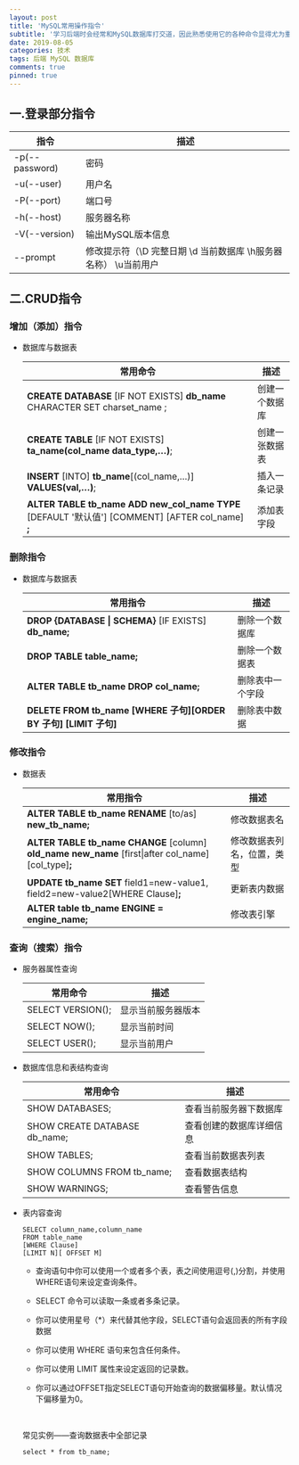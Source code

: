 ```yaml
---
layout: post
title: 'MySQL常用操作指令'
subtitle: '学习后端时会经常和MySQL数据库打交道，因此熟悉使用它的各种命令显得尤为重要。'
date: 2019-08-05
categories: 技术
tags: 后端 MySQL 数据库
comments: true
pinned: true
---
```




## 一.登录部分指令

| 指令             | 描述                                       |
| -------------- | ---------------------------------------- |
| -p(--password) | 密码                                       |
| -u(--user)     | 用户名                                      |
| -P(--port)     | 端口号                                      |
| -h(--host)     | 服务器名称                                    |
| -V(--version)  | 输出MySQL版本信息                              |
| --prompt       | 修改提示符（\D 完整日期  \d 当前数据库  \h服务器名称） \u当前用户 |



## 二.CRUD指令

### 增加（添加）指令

* 数据库与数据表

  | 常用命令                                     | 描述      |
  | ---------------------------------------- | ------- |
  | **CREATE DATABASE** [IF NOT EXISTS] **db_name** CHARACTER SET charset_name ; | 创建一个数据库 |
  | **CREATE TABLE** [IF NOT EXISTS] **ta_name(col_name data_type,…)**; | 创建一张数据表 |
  | **INSERT**  [INTO] **tb_name**[(col_name,…)] **VALUES(val,…)**; | 插入一条记录  |
  | **ALTER TABLE tb_name ADD new_col_name TYPE** [DEFAULT '默认值'] \[COMMENT] \[AFTER col_name] **;** | 添加表字段   |



### 删除指令

* 数据库与数据表

  | 常用指令                                     | 描述       |
  | ---------------------------------------- | -------- |
  | **DROP {DATABASE \| SCHEMA}** [IF EXISTS] **db_name;** | 删除一个数据库  |
  | **DROP TABLE table_name;**               | 删除一个数据表  |
  | **ALTER TABLE tb_name DROP col_name;**   | 删除表中一个字段 |
  | **DELETE FROM tb_name [WHERE 子句]\[ORDER BY 子句] [LIMIT 子句]** | 删除表中数据   |



### 修改指令

* 数据表

  | 常用指令                                     | 描述            |
  | ---------------------------------------- | ------------- |
  | **ALTER TABLE tb_name RENAME** [to/as] **new_tb_name;** | 修改数据表名        |
  | **ALTER TABLE tb_name CHANGE** [column]  **old_name new_name** [first\|after col_name]  \[col_type]**;** | 修改数据表列名，位置，类型 |
  | **UPDATE tb_name SET** field1=new-value1, field2=new-value2[WHERE Clause]**;** | 更新表内数据        |
  | **ALTER table tb_name ENGINE = engine_name;** | 修改表引擎         |



### 查询（搜索）指令

* 服务器属性查询

  | 常用命令              | 描述        |
  | ----------------- | --------- |
  | SELECT VERSION(); | 显示当前服务器版本 |
  | SELECT NOW();     | 显示当前时间    |
  | SELECT USER();    | 显示当前用户    |

* 数据库信息和表结构查询

  | 常用命令                          | 描述           |
  | ----------------------------- | ------------ |
  | SHOW DATABASES;               | 查看当前服务器下数据库  |
  | SHOW CREATE DATABASE db_name; | 查看创建的数据库详细信息 |
  | SHOW TABLES;                  | 查看当前数据表列表    |
  | SHOW COLUMNS FROM tb_name;    | 查看数据表结构      |
  | SHOW WARNINGS;                | 查看警告信息       |

* 表内容查询

  ~~~ 
  SELECT column_name,column_name
  FROM table_name
  [WHERE Clause]
  [LIMIT N][ OFFSET M]
  ~~~

  - 查询语句中你可以使用一个或者多个表，表之间使用逗号(,)分割，并使用WHERE语句来设定查询条件。

  - SELECT 命令可以读取一条或者多条记录。

  - 你可以使用星号（*）来代替其他字段，SELECT语句会返回表的所有字段数据

  - 你可以使用 WHERE 语句来包含任何条件。

  - 你可以使用 LIMIT 属性来设定返回的记录数。

  - 你可以通过OFFSET指定SELECT语句开始查询的数据偏移量。默认情况下偏移量为0。

    [1]: https://www.runoob.com/mysql/mysql-select-query.html	"&quot;参考菜鸟教程MySQL查询数据部分&quot;"

  ​

  常见实例——查询数据表中全部记录

  ~~~ 
  select * from tb_name;
  ~~~


